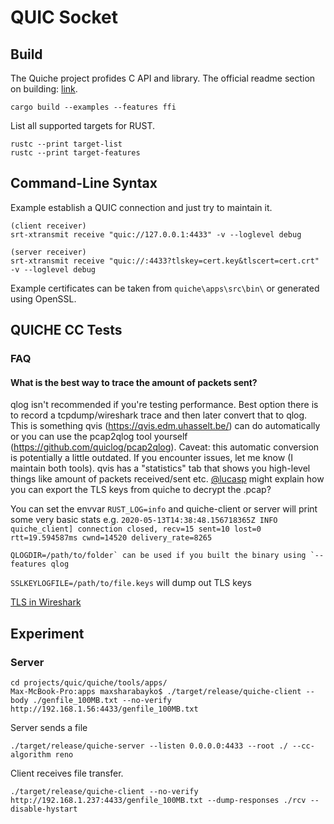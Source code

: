 # QUIC Socket


## Build

The Quiche project profides C API and library.
The official readme section on building: [link](https://github.com/cloudflare/quiche#building).

```shell
cargo build --examples --features ffi
```

List all supported targets for RUST.
```shell
rustc --print target-list
rustc --print target-features
```


## Command-Line Syntax

Example establish a QUIC connection and just try to maintain it.

```shell
(client receiver)
srt-xtransmit receive "quic://127.0.0.1:4433" -v --loglevel debug

(server receiver)
srt-xtransmit receive "quic://:4433?tlskey=cert.key&tlscert=cert.crt" -v --loglevel debug
```

Example certificates can be taken from `quiche\apps\src\bin\` or generated using OpenSSL.

## QUICHE CC Tests

### FAQ

#### What is the best way to trace the amount of packets sent?

qlog isn't recommended if you're testing performance. Best option there is to record a tcpdump/wireshark trace and then later convert that to qlog. This is something qvis (https://qvis.edm.uhasselt.be/) can do automatically or you can use the pcap2qlog tool yourself (https://github.com/quiclog/pcap2qlog). Caveat: this automatic conversion is potentially a little outdated. If you encounter issues, let me know (I maintain both tools). qvis has a "statistics" tab that shows you high-level things like amount of packets received/sent etc. [@lucasp](https://quicdev.slack.com/team/U68ALS6BB) might explain how you can export the TLS keys from quiche to decrypt the .pcap?

You can set the envvar `RUST_LOG=info` and quiche-client or server will print some very basic stats e.g. `2020-05-13T14:38:48.156718365Z INFO  quiche_client] connection closed, recv=15 sent=10 lost=0 rtt=19.594587ms cwnd=14520 delivery_rate=8265`

```
QLOGDIR=/path/to/folder` can be used if you built the binary using `--features qlog
```

`SSLKEYLOGFILE=/path/to/file.keys` will dump out TLS keys

[TLS in Wireshark](https://wiki.wireshark.org/TLS)

## Experiment

### Server

```
cd projects/quic/quiche/tools/apps/
Max-McBook-Pro:apps maxsharabayko$ ./target/release/quiche-client --body ./genfile_100MB.txt --no-verify http://192.168.1.56:4433/genfile_100MB.txt

```


Server sends a file

```
./target/release/quiche-server --listen 0.0.0.0:4433 --root ./ --cc-algorithm reno
```



Client receives file transfer.

```
./target/release/quiche-client --no-verify http://192.168.1.237:4433/genfile_100MB.txt --dump-responses ./rcv --disable-hystart
```



